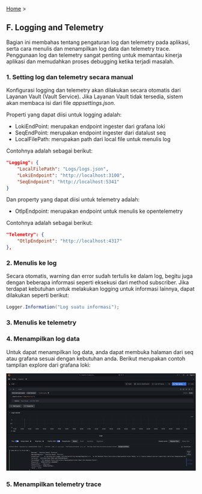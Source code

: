 ﻿[Home](../../readme.md) >

## F. Logging and Telemetry

Bagian ini membahas tentang pengaturan log dan telemetry pada aplikasi, serta cara menulis dan
menampilkan log data dan telemetry trace. Penggunaan log dan telemetry sangat penting untuk
memantau kinerja aplikasi dan memudahkan proses debugging ketika terjadi masalah.

### <a name="setting"></a>1. Setting log dan telemetry secara manual

Konfigurasi logging dan telemetry akan dilakukan secara otomatis dari Layanan Vault (Vault Service).
Jika Layanan Vault tidak tersedia, sistem akan membaca isi dari file _appsettings.json_.

Properti yang dapat diisi untuk logging adalah:

- LokiEndPoint: merupakan endpoint ingester dari grafana loki
- SeqEndPoint: merupakan endpoint ingester dari datalust seq
- LocalFilePath: merupakan path dari local file untuk menulis log

Contohnya adalah sebagai berikut:

```json
"Logging": {
    "LocalFilePath": "Logs/logs.json",
    "LokiEndpoint": "http://localhost:3100",
    "SeqEndpoint": "http://localhost:5341"
}
```

Dan property yang dapat diisi untuk telemetry adalah:

- OtlpEndpoint: merupakan endpoint untuk menulis ke opentelemetry

Contohnya adalah sebagai berikut:

```json
"Telemetry": {
    "OtlpEndpoint": "http://localhost:4317"
},
```

### <a name="write-to-log"></a>2. Menulis ke log

Secara otomatis, warning dan error sudah tertulis ke dalam log, begitu juga dengan beberapa
informasi seperti eksekusi dari method subscriber. Jika terdapat kebutuhan untuk melakukan 
logging untuk informasi lainnya, dapat dilakukan seperti berikut:

```csharp
Logger.Information("Log suatu informasi");
```

### <a name="write-to-telemetry"></a>3. Menulis ke telemetry


### <a name="show-log"></a>4. Menampilkan log data

Untuk dapat menampilkan log data, anda dapat membuka halaman dari seq atau grafana sesuai dengan
kebutuhan anda. Berikut merupakan contoh tampilan explore dari grafana loki:

<img src="grafana-loki.png" alt="Deskripsi Gambar">

### <a name="show-telemetry"></a>5. Menampilkan telemetry trace

